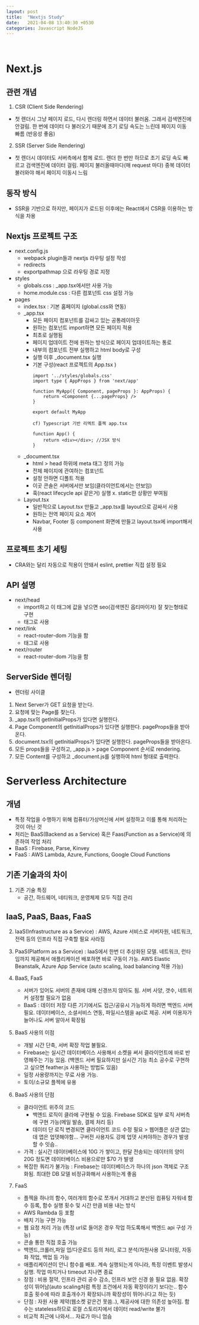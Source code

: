 ```yaml
---
layout: post
title:  "Nextjs Study"
date:   2021-04-08 13:40:30 +0530
categories: Javascript NodeJS
---
```

<br>

# Next.js
## 관련 개념
1. CSR (Client Side Rendering)
- 첫 렌더시 그냥 페이지 로드, 다시 렌더링 하면서 데이터 불러옴. 그래서 검색엔진에 안걸림. 한 번에 데이터 다 불러오기 때문에 초기 로딩 속도는 느린데 페이지 이동 빠름 (반응성 좋음)
2. SSR (Server Side Rendering)
- 첫 렌더시 데이터도 서버측에서 함께 로드. 렌더 한 번만 하므로 초기 로딩 속도 빠르고 검색엔진에 데이터 걸림. 페이지 불러올때마다(매 request 마다) 중복 데이터 불러와야 해서 페이지 이동시 느림 

## 동작 방식
* SSR을 기반으로 하지만, 페이지가 로드된 이후에는 React에서 CSR을 이용하는 방식을 차용

## Nextjs 프로젝트 구조
 * next.config.js
   - webpack plugin들과 nextjs 라우팅 설정 작성
   - redirects 
   - exportpathmap 으로 라우팅 경로 지정
 * styles
   - globals.css : _app.tsx에서만 사용 가능
   - home.module.css : 다른 컴포넌트 css 설정 가능
 * pages
    - index.tsx : 기본 홈페이지 (global.css와 연동)
    - _app.tsx
      - 모든 페이지 컴포넌트를 감싸고 있는 공통레이아웃
      - 원하는 컴포넌트 import하면 모든 페이지 적용
      - 최초로 실행됨
      - 페이지 업데이트 전에 원하는 방식으로 페이지 업데이트하는 통로
      - 내부의 컴포넌트 전부 실행하고 html body로 구성
      - 실행 이후 _document.tsx 실행
      - 기본 구성(react 프로젝트의 App.tsx  )
        ```
        import '../styles/globals.css'
        import type { AppProps } from 'next/app'

        function MyApp({ Component, pageProps }: AppProps) {
            return <Component {...pageProps} />
        }

        export default MyApp

        cf) Typescript 기반 리엑트 플젝 app.tsx

        function App() {
            return <div></div>; //JSX 방식
        }
        ```
    - _document.tsx
      - html > head 하위에 meta 태그 정의 가능
      - 전체 페이지에 관여하는 컴포넌트
      - 설정 안하면 디폴트 적용
      - 이곳 콘솔은 서버에서만 보임(클라이언트에서는 안보임)
      - 훅(react lifecycle api 같은거) 실행 x. static한 상황만 부여됨
    - Layout.tsx
      - 일반적으로 Layout.tsx 만들고 _app.tsx를 layout으로 감싸서 사용
      - 원하는 전역 페이지 요소 제어
      - Navbar, Footer 등 component 화면에 만들고 layout.tsx에 import해서 사용

## 프로젝트 초기 세팅
- CRA와는 달리 자동으로 적용이 안돼서 eslint, prettier 직접 설정 필요
  
## API 설명
* next/head
    - import하고 이 태그에 값을 넣으면 seo(검색엔진 옵티마이저) 잘 찾는형태로 구현
    - <Head>태그로 사용
* next/link
    - react-router-dom 기능을 함
    - <Link>태그로 사용
* next/router
    - react-router-dom 기능을 함

## ServerSide 렌더링
* 렌더링 사이클
 1. Next Server가 GET 요청을 받는다.
 2. 요청에 맞는 Page를 찾는다.
 3. _app.tsx의 getInitialProps가 있다면 실행한다.
 4. Page Component의 getInitialProps가 있다면 실행한다. pageProps들을 받아온다.
 5. document.tsx의 getInitialProps가 있다면 실행한다. pageProps들을 받아온다.
 6. 모든 props들을 구성하고, _app.js > page Component 순서로 rendering.
 7. 모든 Content를 구성하고 _document.js를 실행하여 html 형태로 출력한다.

# Serverless Architecture

## 개념
- 특정 작업을 수행하기 위해 컴퓨터/가상머신에 서버 설정하고 이를 통해 처리하는 것이 아닌 것
- 처리는 BaaS(Backend as a Service) 혹은 Faas(Function as a Service)에 의존하여 작업 처리
- BaaS : Firebase, Parse, Kinvey
- FaaS : AWS Lambda, Azure, Functions, Google Cloud Functions
  
## 기존 기술과의 차이
1. 기존 기술 특징
   - 공간, 하드웨어, 네티워크, 운영체제 모두 직접 관리

## IaaS, PaaS, Baas, FaaS
2. IaaS(Infrastructure as a Service) : AWS, Azure 서비스로 서버자원, 네트워크, 전력 등의 인프라 직접 구축할 필요 사라짐
3. PaaS(Platform as a Service) : IaaS에서 한번 더 추상화된 모델. 네트워크, 런타임까지 제공해서 애플리케이션 배포하면 바로 구동이 가능. AWS Elastic Beanstalk, Azure App Service (auto scaling, load balancing 적용 가능)
4. BaaS, FaaS
   - 서버가 있어도 서버의 존재에 대해 신경쓰지 않아도 됨. 서버 사양, 갯수, 네트위커 설정할 필요가 없음
   - BaaS : 데이터 저장 다른 기기에서도 접근/공유시 가능하게 하려면 백엔드 서버 필요. 데이터베이스, 소셜서비스 연동, 파일시스템을 api로 제공. 서버 이용자가 늘어나도 서버 알아서 확장됨

5. BaaS 사용의 이점
   - 개발 시간 단축, 서버 확장 작업 불필요.
   - Firebase는 실시간 데이터베이스 사용해서 소켓을 써서 클라이언트에 바로 반영해주는 기능 있음. (백엔드 서버 필요하지만 실시간 기능 최소 공수로 구현하고 싶으면 feather.js 사용하는 방법도 있음)
   - 일정 사용량까지는 무료 사용 가능.
   - 토이/소규모 플젝에 유용
6. BaaS 사용의 단점
   - 클라이언트 위주의 코드
     - 백엔드 로직이 클라에 구현될 수 있음. Firebase SDK로 일부 로직 서버측에 구현 가능(메일 발송, 결제 처리 등)
     - 데이터 단 로직 변경되면 클라이언트 코드 수정 필요 > 웹어플은 상관 없는데 앱은 업뎃해야함... 구버전 사용자도 강제 업뎃 시켜야하는 경우가 발생할 수 잇슴..
   - 가격 : 실시간 데이터베이스에 10G 가 쌓이고, 한달 전송되는 데이터의 양이 20G 정도면 데이터베이스 비용으로만 $70 가 발생
   - 복잡한 쿼리가 불가능 : Firebase는 데이터베이스가 하나의 json 객체로 구조화됨. 최대한 DB 모델 비정규화해서 사용하는게 좋음
7. FaaS
   - 플젝을 하나의 함수, 여러개의 함수로 쪼개서 거대하고 분산된 컴퓨팅 자워네 함수 등록, 함수 실행 횟수 및 시간 만큼 비용 내는 방식
   - AWS Rambda 등 포함
   - 배치 기능 구현 가능
   - 웹 요청 처리 가능 (특정 url로 들어온 경우 작업 하도록해서 백엔드 api 구성 가능)
   - 콘솔 통한 직접 호출 가능
   - 백엔드,크롤러,파일 업/다운로드 등의 처리, 로그 분석/자원사용 모니터링, 자동화 작업, 백업 등 가능
   - 애플리케이션이 안니 함수를 배포. 계속 실행되는게 아니라, 특정 이벤트 발생시 실행.  작업 마치거나 timeout 지나면 종료
   - 장점 : 비용 절약, 인프라 관리 공수 감소, 인프라 보안 신경 쓸 필요 없음. 확장성이 뛰어남(auto scaling처럼 특정 조건에서 자동 확장이라기 보다는.. 함수 호출 횟수에 따라 호출개수가 확장되니까 확장성이 뛰어나다고 하는 듯)
   - 단점 : 자원 사용 제약(웹소켓 같은건 못씀..), 제공사에 대한 의존성 높아짐. 함수는 stateless하므로 로컬 스토리지에서 데이터 read/write 불가
   - 비교적 최근에 나와서... 자료가 마니 엄슴